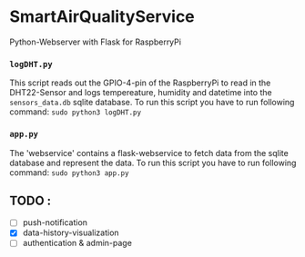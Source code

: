 # SmartAirQualityService
Python-Webserver with Flask for RaspberryPi 

### `logDHT.py`
This script reads out the GPIO-4-pin of the RaspberryPi to read in the DHT22-Sensor and logs tempereature, humidity and datetime into the `sensors_data.db` sqlite database.
To run this script you have to run following command: `sudo python3 logDHT.py`

### `app.py`
The 'webservice' contains a flask-webservice to fetch data from the sqlite database and represent the data. To run this script you have to run following command: `sudo python3 app.py`

## TODO :
- [ ] push-notification 
- [X] data-history-visualization
- [ ] authentication & admin-page
